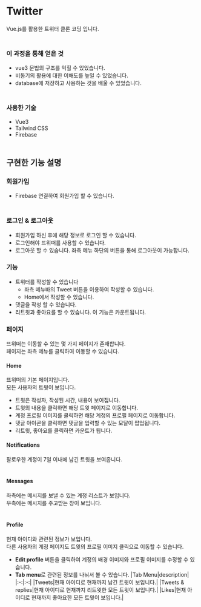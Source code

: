 # Twitter
Vue.js를 활용한 트위터 클론 코딩 입니다.   
　   
### 이 과정을 통해 얻은 것
- vue3 문법의 구조를 익힐 수 있었습니다.
- 비동기의 활용에 대한 이해도를 높일 수 있었습니다.
- database에 저장하고 사용하는 것을 배울 수 있었습니다.   
　   
### 사용한 기술 
- Vue3
- Tailwind CSS
- Firebase   
　   
## 구현한 기능 설명
### 회원가입
- Firebase 연결하여 회원가입 할 수 있습니다.   
　    
### 로그인 & 로그아웃
- 회원가입 하신 후에 해당 정보로 로그인 할 수 있습니다.   
- 로그인해야 뜨위떠를 사용할 수 있습니다.   
- 로그아웃 할 수 있습니다. 좌측 메뉴 하단의 버튼을 통해 로그아웃이 가능합니다.
　    
### 기능
- 트위터를 작성할 수 있습니다
  - 좌측 메뉴바의 Tweet 버튼을 이용하여 작성할 수 있습니다.
  - Home에서 작성할 수 있습니다.
- 댓글을 작성 할 수 있습니다.
- 리트윗과 좋아요를 할 수 있습니다. 이 기능은 카운트됩니다.

### 페이지
뜨위떠는 이동할 수 있는 몇 가지 페이지가 존재합니다.   
페이지는 좌측 메뉴를 클릭하여 이동할 수 있습니다.   

#### Home
뜨위떠의 기본 페이지입니다.   
모든 사용자의 트윗이 보입니다.  

- 트윗은 작성자, 작성된 시간, 내용이 보여집니다.
- 트윗의 내용을 클릭하면 해당 트윗 페이지로 이동합니다.
- 계정 프로필 이미지를 클릭하면 해당 계정의 프로필 페이지로 이동합니다.
- 댓글 아이콘을 클릭하면 댓글을 입력할 수 있는 모달이 팝업됩니다.
- 리트윗, 좋아요를 클릭하면 카운트가 됩니다.
　   
#### Notifications
팔로우한 계정이 7일 이내에 남긴 트윗을 보여줍니다.   
　   
#### Messages
좌측에는 메시지를 보낼 수 있는 계정 리스트가 보입니다.   
우측에는 메시지를 주고받는 창이 보입니다.   
　   
#### Profile
현재 아이디와 관련된 정보가 보입니다.   
다른 사용자의 계정 페이지도 트윗의 프로필 이미지 클릭으로 이동할 수 있습니다.   

- **Edit profile** 버튼을 클릭하여 계정의 배경 이미지와 프로필 이미지를 수정할 수 있습니다.
- **Tab menu**로 관련된 정보를 나눠서 볼 수 있습니다.
  |Tab Menu|description|
  |:-:|:-:|
  |Tweets|현재 아이디로 현재까지 남긴 트윗이 보입니다.|
  |Tweets & replies|현재 아이디로 현재까지 리트윗한 모든 트윗이 보입니다.|
  |Likes|현재 아이디로 현재까지 좋아요한 모든 트윗이 보입니다.|
